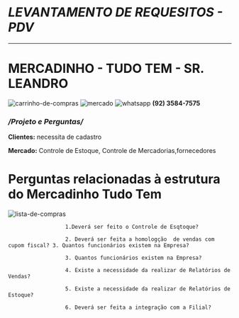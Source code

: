 # **_LEVANTAMENTO DE REQUESITOS - PDV_** 
 ***

# **MERCADINHO - TUDO TEM - SR. LEANDRO** 
![carrinho-de-compras](https://user-images.githubusercontent.com/100883653/157127342-17ded125-602d-400c-9e2e-595b2d6a3b09.png)
![mercado](https://user-images.githubusercontent.com/100883653/157127258-3794982d-6672-4563-be21-bc7e60fefa1c.png)
 ![whatsapp](https://user-images.githubusercontent.com/100883653/157126616-39b1a1d3-67a8-4ea2-a38b-d353b7945333.png) **(92) 3584-7575**

 ### **_/Projeto e Perguntas/_**

**Clientes:** necessita de cadastro

**Mercado:** Controle de Estoque, Controle de Mercadorias,fornecedores

       
       
 # **Perguntas relacionadas à estrutura do Mercadinho  Tudo Tem**
 
 ![lista-de-compras](https://user-images.githubusercontent.com/100883653/157128642-145298c3-3f24-4c15-835b-3f947ef1d99d.png) 
  
                      1.Deverá ser feito o Controle de Esqtoque? 
                                                      
                      2. Deverá ser feita a homologção  de vendas com cupom fiscal? 3. Quantos funcionários existem na Empresa?

                      3. Quantos funcionários existem na Empresa?
                      
                      4. Existe a necessidade da realizar de Relatórios de Vendas?
           
                      5. Existe a necessidade da realizar de Relatórios de Estoque?

                      6. Deverá ser feita a integração com a Filial? 


        

